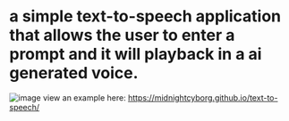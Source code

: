 # a simple text-to-speech application that allows the user to enter a prompt and it will playback in a ai generated voice.
![image](https://github.com/user-attachments/assets/2320bf4d-ecb9-4987-9b9c-35a4cad9c90f)
view an example here: https://midnightcyborg.github.io/text-to-speech/
